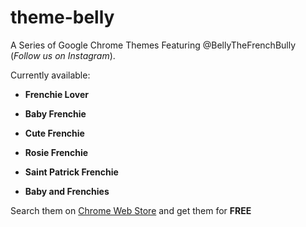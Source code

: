 # theme-belly

A Series of Google Chrome Themes Featuring @BellyTheFrenchBully (_Follow us on Instagram_).

Currently available:

* **Frenchie Lover**

* **Baby Frenchie**

* **Cute Frenchie**

* **Rosie Frenchie**

* **Saint Patrick Frenchie**

* **Baby and Frenchies**

Search them on [Chrome Web Store](https://chrome.google.com/webstore) and get them for **FREE**
